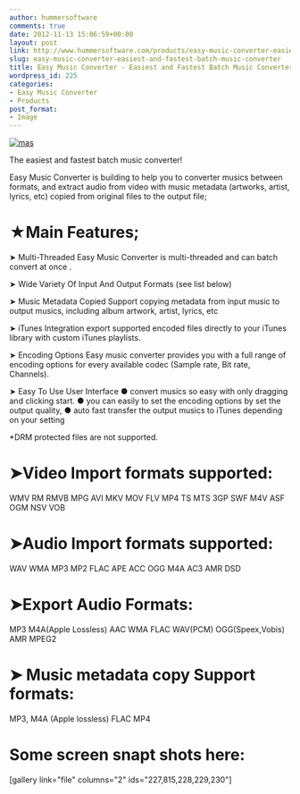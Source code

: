 ```yaml
---
author: hummersoftware
comments: true
date: 2012-11-13 15:06:59+00:00
layout: post
link: http://www.hummersoftware.com/products/easy-music-converter-easiest-and-fastest-batch-music-converter
slug: easy-music-converter-easiest-and-fastest-batch-music-converter
title: Easy Music Converter - Easiest and Fastest Batch Music Converter
wordpress_id: 225
categories:
- Easy Music Converter
- Products
post_format:
- Image
---
```


[![mas](http://www.hummersoftware.com/wp-content/uploads/2013/08/mas.png)](https://itunes.apple.com/us/app/easy-music-converter/id572507484?ls=1&mt=12)


The easiest and fastest batch music converter!

Easy Music Converter is building to help you to converter musics between formats, and extract audio from video with music metadata (artworks, artist, lyrics, etc) copied from original files to the output file;

★Main Features;
============================
➤ Multi-Threaded
Easy Music Converter is multi-threaded and can batch convert at once .

➤ Wide Variety Of Input And Output Formats (see list below)

➤ Music Metadata Copied
Support copying metadata from input music to output musics, including album artwork, artist, lyrics, etc

➤ iTunes Integration
export supported encoded files directly to your iTunes library with custom iTunes playlists.

➤ Encoding Options
Easy music converter provides you with a full range of encoding options for every available codec (Sample rate, Bit rate, Channels).

➤ Easy To Use User Interface
● convert musics so easy with only dragging and clicking start.
● you can easily to set the encoding options by set the output quality,
● auto fast transfer the output musics to iTunes depending on your setting

*DRM protected files are not supported.

➤Video Import formats supported:
============================
WMV
RM
RMVB
MPG
AVI
MKV
MOV
FLV
MP4
TS
MTS
3GP
SWF
M4V
ASF
OGM
NSV
VOB

➤Audio Import formats supported:
============================
WAV
WMA
MP3
MP2
FLAC
APE
ACC
OGG
M4A
AC3
AMR
DSD

➤Export Audio Formats:
============================
MP3
M4A(Apple Lossless)
AAC
WMA
FLAC
WAV(PCM)
OGG(Speex,Vobis)
AMR
MPEG2

➤ Music metadata copy Support formats:
============================
MP3,
M4A (Apple lossless)
FLAC
MP4


# Some screen snapt shots here:






[gallery link="file" columns="2" ids="227,815,228,229,230"]




